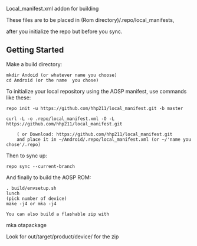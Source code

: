 Local_manifest.xml addon for building 

These files are to be placed in (Rom directory)/.repo/local_manifests,

after you initialize the repo but before you sync.


Getting Started
---------------

Make a build directory:

	mkdir Andoid (or whatever name you choose)
	cd Android (or the name  you chose)
	

To initialize your local repository using the AOSP manifest, use commands like these:

    repo init -u https://github.com/hhp211/local_manifest.git -b master
    
    curl -L -o .repo/local_manifest.xml -O -L https://github.com/hhp211/local_manifest.git

    	( or Download: https://github.com/hhp211/local_manifest.git
		and place it in ~/Android/.repo/local_manifest.xml (or ~/'name you chose'/.repo)

Then to sync up:

    repo sync --current-branch

And finally to build the AOSP ROM:

    . build/envsetup.sh
    lunch 
    (pick number of device)
    make -j4 or mka -j4
    
    You can also build a flashable zip with

mka otapackage


Look for out/target/product/device/ for the zip
